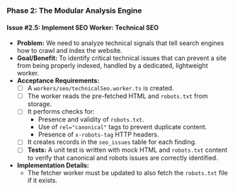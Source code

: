 ### **Phase 2: The Modular Analysis Engine**

#### **Issue #2.5: Implement SEO Worker: Technical SEO**

- **Problem:** We need to analyze technical signals that tell search engines how to crawl and index the website.
- **Goal/Benefit:** To identify critical technical issues that can prevent a site from being properly indexed, handled by a dedicated, lightweight worker.
- **Acceptance Requirements:**
    - [ ] A `workers/seo/technicalSeo.worker.ts` is created.
    - [ ] The worker reads the pre-fetched HTML and `robots.txt` from storage.
    - [ ] It performs checks for:
        -   Presence and validity of `robots.txt`.
        -   Use of `rel="canonical"` tags to prevent duplicate content.
        -   Presence of `x-robots-tag` HTTP headers.
    - [ ] It creates records in the `seo_issues` table for each finding.
    - [ ] **Tests:** A unit test is written with mock HTML and `robots.txt` content to verify that canonical and robots issues are correctly identified.
- **Implementation Details:**
    - The fetcher worker must be updated to also fetch the `robots.txt` file if it exists.